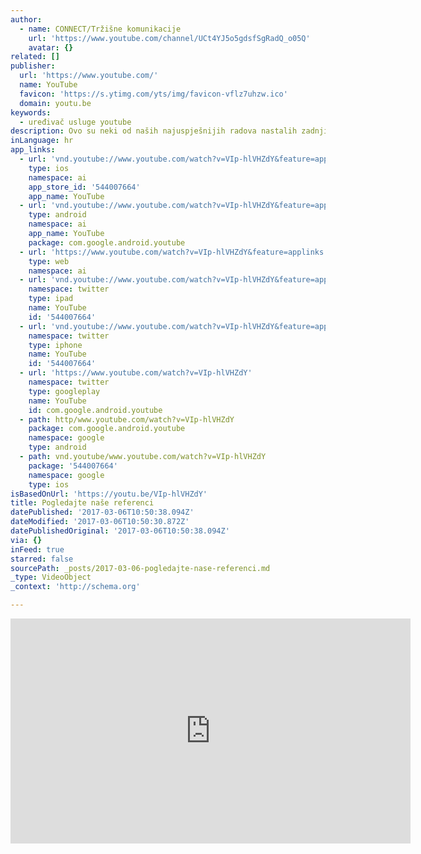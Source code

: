 ```yaml
---
author:
  - name: CONNECT/Tržišne komunikacije
    url: 'https://www.youtube.com/channel/UCt4YJ5o5gdsfSgRadQ_o05Q'
    avatar: {}
related: []
publisher:
  url: 'https://www.youtube.com/'
  name: YouTube
  favicon: 'https://s.ytimg.com/yts/img/favicon-vflz7uhzw.ico'
  domain: youtu.be
keywords:
  - uređivač usluge youtube
description: Ovo su neki od naših najuspješnijih radova nastalih zadnjih godina.
inLanguage: hr
app_links:
  - url: 'vnd.youtube://www.youtube.com/watch?v=VIp-hlVHZdY&feature=applinks'
    type: ios
    namespace: ai
    app_store_id: '544007664'
    app_name: YouTube
  - url: 'vnd.youtube://www.youtube.com/watch?v=VIp-hlVHZdY&feature=applinks'
    type: android
    namespace: ai
    app_name: YouTube
    package: com.google.android.youtube
  - url: 'https://www.youtube.com/watch?v=VIp-hlVHZdY&feature=applinks'
    type: web
    namespace: ai
  - url: 'vnd.youtube://www.youtube.com/watch?v=VIp-hlVHZdY&feature=applinks'
    namespace: twitter
    type: ipad
    name: YouTube
    id: '544007664'
  - url: 'vnd.youtube://www.youtube.com/watch?v=VIp-hlVHZdY&feature=applinks'
    namespace: twitter
    type: iphone
    name: YouTube
    id: '544007664'
  - url: 'https://www.youtube.com/watch?v=VIp-hlVHZdY'
    namespace: twitter
    type: googleplay
    name: YouTube
    id: com.google.android.youtube
  - path: http/www.youtube.com/watch?v=VIp-hlVHZdY
    package: com.google.android.youtube
    namespace: google
    type: android
  - path: vnd.youtube/www.youtube.com/watch?v=VIp-hlVHZdY
    package: '544007664'
    namespace: google
    type: ios
isBasedOnUrl: 'https://youtu.be/VIp-hlVHZdY'
title: Pogledajte naše referenci
datePublished: '2017-03-06T10:50:38.094Z'
dateModified: '2017-03-06T10:50:30.872Z'
datePublishedOriginal: '2017-03-06T10:50:38.094Z'
via: {}
inFeed: true
starred: false
sourcePath: _posts/2017-03-06-pogledajte-nase-referenci.md
_type: VideoObject
_context: 'http://schema.org'

---
```

<iframe src="https://cdn.embedly.com/widgets/media.html?src=https%3A%2F%2Fwww.youtube.com%2Fembed%2FVIp-hlVHZdY%3Ffeature%3Doembed&amp;url=http%3A%2F%2Fwww.youtube.com%2Fwatch%3Fv%3DVIp-hlVHZdY&amp;image=https%3A%2F%2Fi.ytimg.com%2Fvi%2FVIp-hlVHZdY%2Fhqdefault.jpg&amp;key=b7d04c9b404c499eba89ee7072e1c4f7&amp;type=text%2Fhtml&amp;schema=youtube" width="640" height="360" scrolling="no" frameborder="0" allowfullscreen="" style=""></iframe>